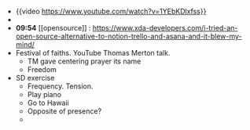 - {{video https://www.youtube.com/watch?v=1YEbKDlxfss}}
-
- **09:54** [[opensource]] :  https://www.xda-developers.com/i-tried-an-open-source-alternative-to-notion-trello-and-asana-and-it-blew-my-mind/
- Festival of faiths. YouTube Thomas Merton talk.
	- TM gave centering prayer its name
	- Freedom
- SD exercise
	- Frequency. Tension.
	- Play piano
	- Go to Hawaii
	- Opposite of presence?
	-